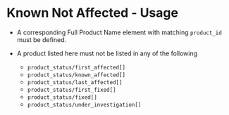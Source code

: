 # Known Not Affected - Usage

* A corresponding Full Product Name element with matching `product_id` must be defined.

* A product listed here must not be listed in any of the following

  * `product_status/first_affected[]`
  * `product_status/known_affected[]`
  * `product_status/last_affected[]`
  * `product_status/first_fixed[]`
  * `product_status/fixed[]`
  * `product_status/under_investigation[]`
